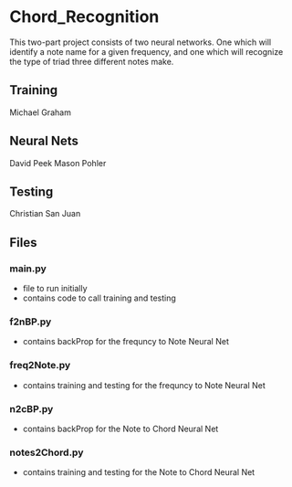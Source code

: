 # Chord_Recognition
This two-part project consists of two neural networks.  One which will identify a note name for a given frequency, and one which will recognize the type of triad three different notes make.

## Training 
  Michael Graham

## Neural Nets
  David Peek
  Mason Pohler
  
## Testing
  Christian San Juan

## Files
### main.py
- file to run initially
- contains code to call training and testing
### f2nBP.py
- contains backProp for the frequncy to Note Neural Net
### freq2Note.py
- contains training and testing for the frequncy to Note Neural Net
### n2cBP.py
- contains backProp for the Note to Chord Neural Net
### notes2Chord.py
- contains training and testing for the Note to Chord Neural Net
